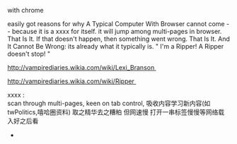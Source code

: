 
with chrome

easily got reasons for why A Typical Computer With Browser cannot come -- because it is a xxxx for itself. it will jump among multi-pages in browser. That Is It. If that doesn't happen, then something went wrong. That Is It. And It Cannot Be Wrong: its already what it typically is. " I'm a Ripper! A Ripper doesn't stop! " 

http://vampirediaries.wikia.com/wiki/Lexi_Branson 

http://vampirediaries.wikia.com/wiki/Ripper 

xxxx : <br>scan through multi-pages, keen on tab control, 吸收内容学习新内容(如twPolitics,嘻哈圈资料) 取之精华去之糟粕 但网速慢 打开一串标签慢慢等网络载入好之后看 


-
